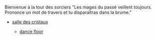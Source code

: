 Bienvenue à la tour des sorciers
"Les mages du passé veillent toujours. Prononce un mot de travers et tu disparaîtras dans la brume."
 
<ul>
  <li><a href="salledescristaux.md">salle des cristaux</li>      
  </ul>
<ul>
<ul>
  <li><a href="dancefloor.md">dance floor</li>      
</ul>
